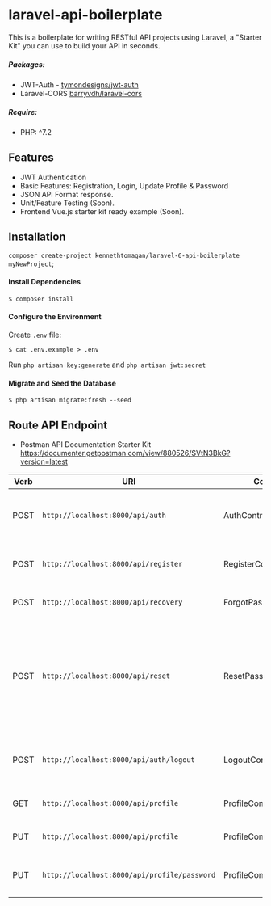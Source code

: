 # laravel-api-boilerplate

This is a boilerplate for writing RESTful API projects using Laravel, a "Starter Kit" you can use to build your API in seconds.

##### Packages:

* JWT-Auth - [tymondesigns/jwt-auth](https://github.com/tymondesigns/jwt-auth)
* Laravel-CORS [barryvdh/laravel-cors](http://github.com/barryvdh/laravel-cors)

##### Require:
* PHP: ^7.2

## Features

* JWT Authentication
* Basic Features: Registration, Login, Update Profile & Password
* JSON API Format response.
* Unit/Feature Testing (Soon).
* Frontend Vue.js starter kit ready example (Soon).



## Installation
`composer create-project kennethtomagan/laravel-6-api-boilerplate myNewProject`;


#### Install Dependencies

```
$ composer install
```

#### Configure the Environment
Create `.env` file:
```
$ cat .env.example > .env
```
Run `php artisan key:generate` and `php artisan jwt:secret`

#### Migrate and Seed the Database
```
$ php artisan migrate:fresh --seed
```


## Route API Endpoint
* Postman API Documentation Starter Kit https://documenter.getpostman.com/view/880526/SVtN3BkG?version=latest

| Verb     |                     URI                          |       Controller          |      Notes                                |
| -------- | -----------------------------------------------  | -----------------------   | ------------------------------------------
| POST     | `http://localhost:8000/api/auth`              |  AuthController           | to do the login and get your access token
| POST     | `http://localhost:8000/api/register`          |  RegisterController       | to create a new user into your application
| POST     | `http://localhost:8000/api/recovery`          |  ForgotPasswordController | to recover your credentials;
| POST     | `http://localhost:8000/api/reset`             |  ResetPasswordController  | to reset your password after the recovery (setup your mail credentials in `.env` file to avoid error);
| POST     | `http://localhost:8000/api/auth/logout`            |  LogoutController         | to log out the user by invalidating the passed token;
| GET      | `http://localhost:8000/api/profile`           |  ProfileController        | to get current user data
| PUT      | `http://localhost:8000/api/profile`           |  ProfileController        | to update current user data
| PUT      | `http://localhost:8000/api/profile/password`  |  ProfileController        | to update current user password

